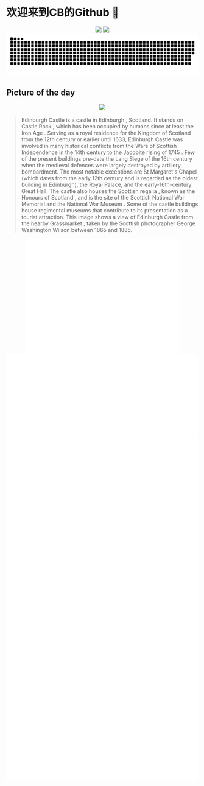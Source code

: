 
# 欢迎来到CB的Github 👋

<div align="center">
  <img height="137px" src="https://github-readme-stats.vercel.app/api?username=SuperCB&show_icons=true&theme=radical" />
  <img height="137px" src="https://github-readme-stats.vercel.app/api/top-langs/?username=SuperCB&hide_title=true&hide_border=true&layout=compact&langs_count=6&text_color=000&icon_color=fff" />
</div>


<div align="center">
    <img src="./contribution-snake/github-contribution-grid-snake.svg" />
</div>



## Picture of the day
<div align="center">
  <img width=400px src="https://upload.wikimedia.org/wikipedia/commons/thumb/c/c4/Edinburgh_Castle_from_Grass_Market.jpg/750px-Edinburgh_Castle_from_Grass_Market.jpg" />
</div>

>Edinburgh Castle  is a castle in  Edinburgh , Scotland. It stands on  Castle Rock , which has been occupied by humans since at least the  Iron Age . Serving as a royal residence for the  Kingdom of Scotland  from the 12th century or earlier until 1633, Edinburgh Castle was involved in many historical conflicts from the  Wars of Scottish Independence  in the 14th century to the  Jacobite rising of 1745 . Few of the present buildings pre-date the Lang Siege of the 16th century when the medieval defences were largely destroyed by artillery bombardment. The most notable exceptions are  St Margaret's Chapel  (which dates from the early 12th century and is regarded as the oldest building in Edinburgh), the Royal Palace, and the early-16th-century Great Hall. The castle also houses the Scottish  regalia , known as the  Honours of Scotland , and is the site of the  Scottish National War Memorial  and the  National War Museum .  Some of the castle buildings house  regimental museums  that contribute to its presentation as a tourist attraction. This image shows a view of Edinburgh Castle from the nearby  Grassmarket , taken by the Scottish photographer  George Washington Wilson  between 1865 and 1885.



<div align="center">
  <img height="300px" src="base_metrics.svg" />
  <img  src="metrics.plugin.calendar.full.svg" />
</div>


<div align="center">
  <img  src="plugin_metrics.svg" /> 
</div>
